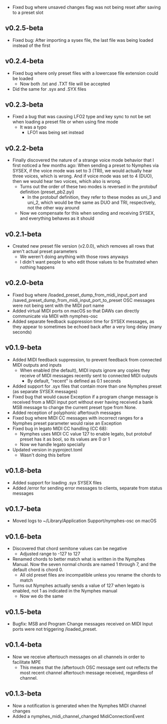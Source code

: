 - Fixed bug where unsaved changes flag was not being reset after saving to a preset slot


## v0.2.5-beta

- Fixed bug: After importing a sysex file, the last file was being loaded instead of the first


## v0.2.4-beta

- Fixed bug where only preset files with a lowercase file extension could be loaded
  - Now both .txt and .TXT file will be accepted
- Did the same for .syx and .SYX files


## v0.2.3-beta

- Fixed a bug that was causing LFO2 type and key sync to not be set when loading a preset file or when using fine mode
  - It was a typo
    - LFO1 was being set instead


## v0.2.2-beta

- Finally discovered the nature of a strange voice mode behavior that I first noticed a few months ago: When sending a preset to Nymphes via SYSEX, if the voice mode was set to 3 (TRI), we would actually hear three voices, which is wrong. And if voice mode was set to 4 (DUO), then we would hear two voices, which also is wrong.
  - Turns out the order of these two modes is reversed in the protobuf definition (preset_pb2.pyi)
    - In the protobuf definition, they refer to these modes as uni_3 and uni_2, which would be the same as DUO and TRI, respectively, not the other way around
  - Now we compensate for this when sending and receiving SYSEX, and everything behaves as it should


## v0.2.1-beta

- Created new preset file version (v2.0.0), which removes all rows that aren't actual preset parameters
  - We weren't doing anything with those rows anyways
  - I didn't want people to who edit those values to be frustrated when nothing happens


## v0.2.0-beta

- Fixed bug where /loaded_preset_dump_from_midi_input_port and /saved_preset_dump_from_midi_input_port_to_preset OSC messages were not being sent with the MIDI port name
- Added virtual MIDI ports on macOS so that DAWs can directly communicate via MIDI with nymphes-osc
- Added separate feedback suppression time for SYSEX messages, as they appear to sometimes be echoed back after a very long delay (many seconds) 


## v0.1.9-beta

- Added MIDI feedback suppression, to prevent feedback from connected MIDI outputs and inputs
  - When enabled (the default), MIDI inputs ignore any copies they receive of MIDI messages recently sent to connected MIDI outputs
    - By default, "recent" is defined as 0.1 seconds
- Added support for .syx files that contain more than one Nymphes preset (as separate SYSEX messages)
- Fixed bug that would cause Exception if a program change message is received from a MIDI input port without ever having received a bank MSB message to change the current preset type from None.
- Added reception of polyphonic aftertouch messages
- Fixed bug where MIDI CC messages with incorrect ranges for a Nymphes preset parameter would raise an Exception
- Fixed bug in legato MIDI CC handling (CC 68):
  - Nymphes uses MIDI CC value 127 to enable legato, but protobuf preset has it as bool, so its values are 0 or 1
  - Now we handle legato specially
- Updated version in pyproject.toml
  - Wasn't doing this before


## v0.1.8-beta

- Added support for loading .syx SYSEX files
- Added /error for sending error messages to clients, separate from status messages


## v0.1.7-beta

- Moved logs to ~/Library/Application Support/nymphes-osc on macOS


## v0.1.6-beta

- Discovered that chord semitone values can be negative
  - Adjusted range to -127 to 127
- Renamed chords to better match what is written in the Nymphes Manual. Now the seven normal chords are named 1 through 7, and the default chord is chord 0.
  - All old preset files are incompatible unless you rename the chords to match
- Turns out Nymphes actually sends a value of 127 when legato is enabled, not 1 as indicated in the Nymphes manual
  - Now we do the same


## v0.1.5-beta

- Bugfix: MSB and Program Change messages received on MIDI Input ports were not triggering /loaded_preset.


## v0.1.4-beta

- Now we receive aftertouch messages on all channels in order to facilitate MPE
  - This means that the /aftertouch OSC message sent out reflects the most recent channel aftertouch message received, regardless of channel.


## v0.1.3-beta

- Now a notification is generated when the Nymphes MIDI channel changes
- Added a nymphes_midi_channel_changed MidiConnectionEvent
